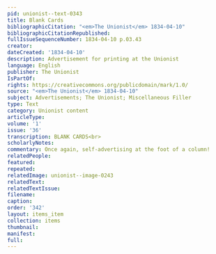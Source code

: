 ```yaml
---
pid: unionist--text-0343
title: Blank Cards
bibliographicCitation: "<em>The Unionist</em> 1834-04-10"
bibliographicCitationRepublished: 
fullIssueSequenceNumber: 1834-04-10 p.03.43
creator: 
dateCreated: '1834-04-10'
description: Advertisement for printing at the Unionist
language: English
publisher: The Unionist
IsPartOf: 
rights: https://creativecommons.org/publicdomain/mark/1.0/
source: "<em>The Unionist</em> 1834-04-10"
subject: Advertisements; The Unionist; Miscellaneous Filler
type: Text
category: Unionist content
articleType: 
volume: '1'
issue: '36'
transcription: BLANK CARDS<br>
scholarlyNotes: 
commentary: Once again, self-advertising at the foot of a column!
relatedPeople: 
featured: 
repeated: 
relatedImage: unionist--image-0243
relatedText: 
relatedTextIssue: 
filename: 
caption: 
order: '342'
layout: items_item
collection: items
thumbnail: 
manifest: 
full: 
---
```

